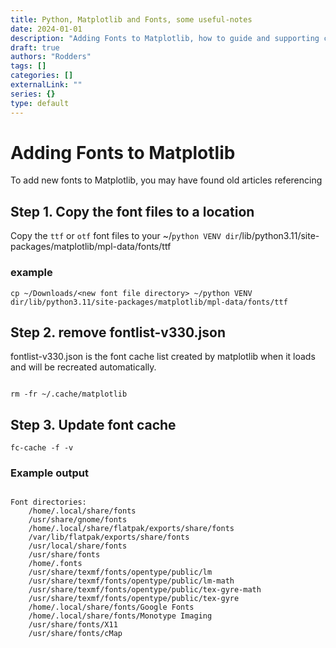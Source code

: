 ```yaml
---
title: Python, Matplotlib and Fonts, some useful-notes
date: 2024-01-01
description: "Adding Fonts to Matplotlib, how to guide and supporting code for discovery"
draft: true
authors: "Rodders"
tags: []
categories: []
externalLink: ""
series: {}
type: default
---
```


# Adding Fonts to Matplotlib

To add new fonts to Matplotlib, you may have found old articles referencing 

## Step 1. Copy the font files to a location

Copy the ```ttf``` or ```otf```  font files to your ~/```python VENV dir```/lib/python3.11/site-packages/matplotlib/mpl-data/fonts/ttf

### example

```cp ~/Downloads/<new font file directory> ~/python VENV dir/lib/python3.11/site-packages/matplotlib/mpl-data/fonts/ttf``` 

## Step 2. remove fontlist-v330.json

fontlist-v330.json is the font cache list created by matplotlib when it loads and will be recreated automatically.

<code>
rm -fr ~/.cache/matplotlib
</code>

## Step 3. Update font cache 

<code>fc-cache -f -v</code>

### Example output

<code>
Font directories:
	/home/.local/share/fonts
	/usr/share/gnome/fonts
	/home/.local/share/flatpak/exports/share/fonts
	/var/lib/flatpak/exports/share/fonts
	/usr/local/share/fonts
	/usr/share/fonts
	/home/.fonts
	/usr/share/texmf/fonts/opentype/public/lm
	/usr/share/texmf/fonts/opentype/public/lm-math
	/usr/share/texmf/fonts/opentype/public/tex-gyre-math
	/usr/share/texmf/fonts/opentype/public/tex-gyre
	/home/.local/share/fonts/Google Fonts
	/home/.local/share/fonts/Monotype Imaging
	/usr/share/fonts/X11
	/usr/share/fonts/cMap
</code>